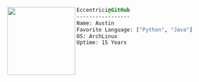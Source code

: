 <div style="display:block;text-align:left"><a href="https://github.com/Eccentrici/" imageanchor="1"><img align="left" src="https://avatars.githubusercontent.com/u/96399844?v=4" border="0" style="width:155px;">
  
  ```css
  Eccentrici@GitHub
  -----------------
  Name: Austin
  Favorite Language: ["Python", "Java"]
  OS: ArchLinux  
  Uptime: 15 Years
  ```
</div>


